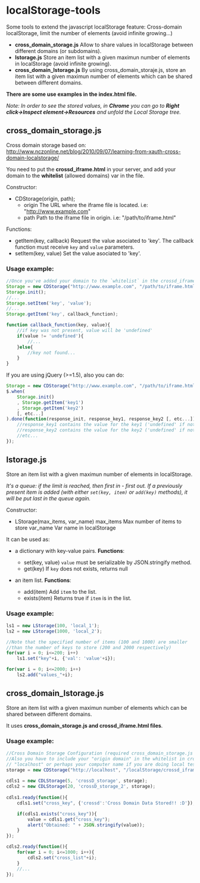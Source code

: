 localStorage-tools
==================

Some tools to extend the javascript localStorage feature: Cross-domain localStorage, limit the number of elements (avoid infinite growing...)

* **cross_domain_storage.js**
  Allow to share values in localStorage between different domains (or subdomains).
* **lstorage.js**
  Store an item list with a given maximun number of elements in localStorage (avoid infinite growing).
* **cross_domain_lstorage.js**
  By using cross_domain_storaje.js, store an item list with a given maximun number of elements which can be shared between different domains.

**There are some use examples in the index.html file.**

*Note:*
*In order to see the stored values, in **Chrome** you can go to **Right click->Inspect element->Resources** and unfold the Local Storage tree.*


cross_domain_storage.js
-----------------------

Cross domain storage based on: http://www.nczonline.net/blog/2010/09/07/learning-from-xauth-cross-domain-localstorage/

You need to put the **crossd_iframe.html** in your server, and add your domain to the **whitelist** (allowed domains) var in the file.

Constructor:
* CDStorage(origin, path);
    * origin The URL where the iframe file is located. i.e: "http://www.example.com"
    * path Path to the iframe file in origin. i.e: "/path/to/iframe.html"
 
Functions:
* getItem(key, callback)
  Request the value asociated to 'key'.
  The callback function must receive `key` and `value` parameters.
* setItem(key, value)
  Set the value asociated to 'key'.

### Usage example: 
  
```javascript
//Once you've added your domain to the `whitelist` in the crossd_iframe.html:
Storage = new CDStorage("http://www.example.com", "/path/to/iframe.html");
Storage.init();
//...
Storage.setItem('key', 'value');
//...
Storage.getItem('key', callback_function);

function callback_function(key, value){
    //if key was not present, value will be 'undefined'
	if(value != 'undefined'){
        //...
    }else{
        //key not found...
    }
}
```
     
If you are using jQuery (>=1.5), also you can do:

```javascript
Storage = new CDStorage("http://www.example.com", "/path/to/iframe.html");
$.when(
    Storage.init()
    , Storage.getItem('key1')
    , Storage.getItem('key2')
    [, etc...]
).done(function(response_init, response_key1, response_key2 [, etc...]){
    //response_key1 contains the value for the key1 ('undefined' if not found)
    //response_key2 contains the value for the key2 ('undefined' if not found)
    //etc...
});
```

lstorage.js
-----------

Store an item list with a given maximun number of elements in localStorage.

*It's a queue: if the limit is reached, then first in - first out.*
*If a previously present item is added (with either `set(key, item)` or `add(key)` methods), it will be put last in the queue again.*

Constructor:
* LStorage(max_items, var_name)
  max_items Max number of items to store
  var_name Var name in localStorage

It can be used as:
* a dictionary with key-value pairs. **Functions**: 
    * set(key, value)
      `value` must be serializable by JSON.stringify method.
    * get(key)
       If `key` does not exists, returns null
       
* an item list. **Functions**:
    * add(item)
      Add `item` to the list.
    * exists(item)
      Returns true if `item` is in the list.
      
### Usage example:

```javascript
ls1 = new LStorage(100, 'local_1');
ls2 = new LStorage(1000, 'local_2');

//Note that the specified number of items (100 and 1000) are smaller 
//than the number of keys to store (200 and 2000 respectively)
for(var i = 0; i<=200; i++)
    ls1.set("key"+i, {'val': 'value'+i});

for(var i = 0; i<=2000; i++)
    ls2.add("values_"+i);
```

cross_domain_lstorage.js
------------------------

Store an item list with a given maximun number of elements which can be shared between different domains.

It uses **cross_domain_storage.js and crossd_iframe.html files**.

### Usage example:

```javascript
//Cross Domain Storage Configuration (required cross_domain_storage.js and crossd_iframe.html files).
//Also you have to include your "origin domain" in the whitelist in crossd_iframe.html (in this case would be
// "localhost" or perhaps your computer name if you are doing local testing...):
storage = new CDStorage("http://localhost", "/localStorage/crossd_iframe.html");
    
cdls1 = new CDLStorage(5, 'crossD_storage', storage);
cdls2 = new CDLStorage(20, 'crossD_storage_2', storage);
	
cdls1.ready(function(){
    cdls1.set("cross_key", {'crossd':'Cross Domain Data Stored!! :D'});

    if(cdls1.exists("cross_key")){
        value = cdls1.get("cross_key");
        alert("Obtained: " + JSON.stringify(value));
    }
});

cdls2.ready(function(){
    for(var i = 0; i<=1000; i++){
        cdls2.set("cross_list"+i);
    }
	//...
});
```

